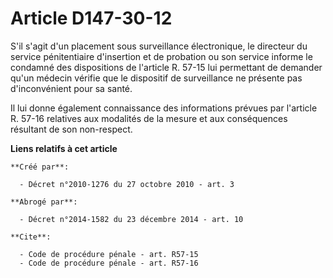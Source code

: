 # Article D147-30-12

S'il s'agit d'un placement sous surveillance électronique, le directeur du service pénitentiaire d'insertion et de probation
ou son service informe le condamné des dispositions de l'article R. 57-15 lui permettant de demander qu'un médecin vérifie
que le dispositif de surveillance ne présente pas d'inconvénient pour sa santé. 

Il lui donne également connaissance des informations prévues par l'article R. 57-16 relatives aux modalités de la mesure et
aux conséquences résultant de son non-respect.

**Liens relatifs à cet article**

	**Créé par**:

	  - Décret n°2010-1276 du 27 octobre 2010 - art. 3

	**Abrogé par**:

	  - Décret n°2014-1582 du 23 décembre 2014 - art. 10

	**Cite**:

	  - Code de procédure pénale - art. R57-15
	  - Code de procédure pénale - art. R57-16
